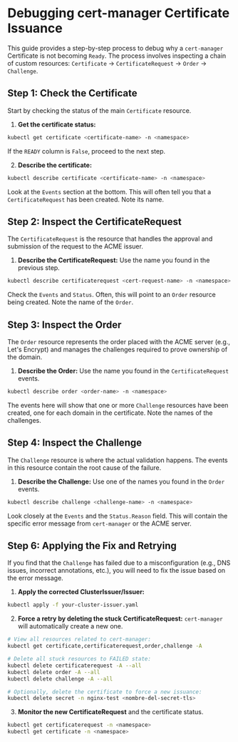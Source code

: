 # Debugging cert-manager Certificate Issuance

This guide provides a step-by-step process to debug why a `cert-manager` Certificate is not becoming `Ready`. The process involves inspecting a chain of custom resources: `Certificate` -> `CertificateRequest` -> `Order` -> `Challenge`.

## Step 1: Check the Certificate

Start by checking the status of the main `Certificate` resource.

1.  **Get the certificate status:**
    
```sh
kubectl get certificate <certificate-name> -n <namespace>
```
    
If the `READY` column is `False`, proceed to the next step.

2.  **Describe the certificate:**
    
```sh
kubectl describe certificate <certificate-name> -n <namespace>
```
    
Look at the `Events` section at the bottom. This will often tell you that a `CertificateRequest` has been created. Note its name.

## Step 2: Inspect the CertificateRequest

The `CertificateRequest` is the resource that handles the approval and submission of the request to the ACME issuer.

1.  **Describe the CertificateRequest:** Use the name you found in the previous step.

```sh
kubectl describe certificaterequest <cert-request-name> -n <namespace>
```

Check the `Events` and `Status`. Often, this will point to an `Order` resource being created. Note the name of the `Order`.

## Step 3: Inspect the Order

The `Order` resource represents the order placed with the ACME server (e.g., Let's Encrypt) and manages the challenges required to prove ownership of the domain.

1.  **Describe the Order:** Use the name you found in the `CertificateRequest` events.

```sh
kubectl describe order <order-name> -n <namespace>
```
    
The events here will show that one or more `Challenge` resources have been created, one for each domain in the certificate. Note the names of the challenges.

## Step 4: Inspect the Challenge

The `Challenge` resource is where the actual validation happens. The events in this resource contain the root cause of the failure.

1.  **Describe the Challenge:** Use one of the names you found in the `Order` events.

```sh
kubectl describe challenge <challenge-name> -n <namespace>
```
    
Look closely at the `Events` and the `Status.Reason` field. This will contain the specific error message from `cert-manager` or the ACME server.

## Step 6: Applying the Fix and Retrying

If you find that the `Challenge` has failed due to a misconfiguration (e.g., DNS issues, incorrect annotations, etc.), you will need to fix the issue based on the error message.

1.  **Apply the corrected ClusterIssuer/Issuer:**
    
```sh
kubectl apply -f your-cluster-issuer.yaml
```

2.  **Force a retry by deleting the stuck CertificateRequest:** `cert-manager` will automatically create a new one.
    
```sh
# View all resources related to cert-manager:
kubectl get certificate,certificaterequest,order,challenge -A

# Delete all stuck resources to FAILED state:
kubectl delete certificaterequest -A --all
kubectl delete order -A --all
kubectl delete challenge -A --all

# Optionally, delete the certificate to force a new issuance:
kubectl delete secret -n nginx-test <nombre-del-secret-tls>
```

3.  **Monitor the new CertificateRequest** and the certificate status.
    
```sh
kubectl get certificaterequest -n <namespace>
kubectl get certificate -n <namespace>
```

